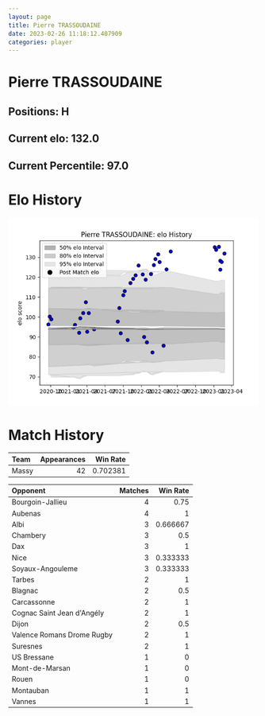 ```yaml
---  
layout: page  
title: Pierre TRASSOUDAINE  
date: 2023-02-26 11:18:12.407909  
categories: player  
---
```

# Pierre TRASSOUDAINE

## Positions: H

## Current elo: 132.0

## Current Percentile: 97.0

# Elo History


![elo history](history_PierreTRASSOUDAINE.png)
# Match History


| Team   |   Appearances |   Win Rate |
|:-------|--------------:|-----------:|
| Massy  |            42 |   0.702381 |

| Opponent                   |   Matches |   Win Rate |
|:---------------------------|----------:|-----------:|
| Bourgoin-Jallieu           |         4 |   0.75     |
| Aubenas                    |         4 |   1        |
| Albi                       |         3 |   0.666667 |
| Chambery                   |         3 |   0.5      |
| Dax                        |         3 |   1        |
| Nice                       |         3 |   0.333333 |
| Soyaux-Angouleme           |         3 |   0.333333 |
| Tarbes                     |         2 |   1        |
| Blagnac                    |         2 |   0.5      |
| Carcassonne                |         2 |   1        |
| Cognac Saint Jean d'Angély |         2 |   1        |
| Dijon                      |         2 |   0.5      |
| Valence Romans Drome Rugby |         2 |   1        |
| Suresnes                   |         2 |   1        |
| US Bressane                |         1 |   0        |
| Mont-de-Marsan             |         1 |   0        |
| Rouen                      |         1 |   0        |
| Montauban                  |         1 |   1        |
| Vannes                     |         1 |   1        |